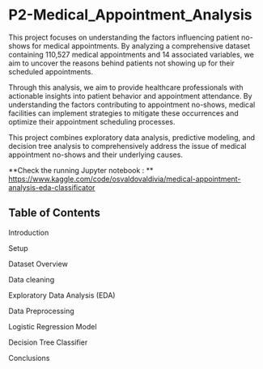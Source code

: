 
# P2-Medical_Appointment_Analysis

  

This project focuses on understanding the factors influencing patient no-shows for medical appointments. By analyzing a comprehensive dataset containing 110,527 medical appointments and 14 associated variables, we aim to uncover the reasons behind patients not showing up for their scheduled appointments.

Through this analysis, we aim to provide healthcare professionals with actionable insights into patient behavior and appointment attendance. By understanding the factors contributing to appointment no-shows, medical facilities can implement strategies to mitigate these occurrences and optimize their appointment scheduling processes.
  

This project combines exploratory data analysis, predictive modeling, and decision tree analysis to comprehensively address the issue of medical appointment no-shows and their underlying causes.
  
**Check the running Jupyter notebook : ** https://www.kaggle.com/code/osvaldovaldivia/medical-appointment-analysis-eda-classificator

## Table of Contents

Introduction

Setup

Dataset Overview

Data cleaning

Exploratory Data Analysis (EDA)

Data Preprocessing

Logistic Regression Model

Decision Tree Classifier

Conclusions
